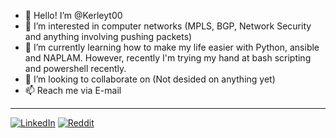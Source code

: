 - 👋 Hello! I’m @Kerleyt00
- 👀 I’m interested in computer networks (MPLS, BGP, Network Security and anything involving pushing packets)
- 🌱 I’m currently learning how to make my life easier with Python, ansible and NAPLAM. However, recently I'm trying my hand at bash scripting and powershell recently.  
- 💞️ I’m looking to collaborate on (Not desided on anything yet) 
- 📫 Reach me via E-mail 

<!---
Kerleyt00/Kerleyt00 is a ✨ special ✨ repository because its `README.md` (this file) appears on your GitHub profile.
You can click the Preview link to take a look at your changes.
--->
------------
[![LinkedIn](https://img.shields.io/badge/LinkedIn-%230077B5.svg?logo=linkedin&logoColor=white)]([https://www.linkedin.com/in/thomas-kerley-21612666/])
[![Reddit](https://img.shields.io/reddit/user-karma/combined/9Switch?style=social)]([https://www.reddit.com/user/9Switch])
